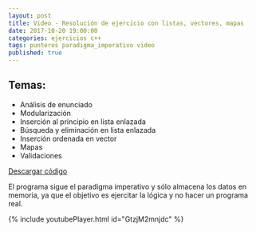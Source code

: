 ```yaml
---
layout: post
title: Video - Resolución de ejercicio con listas, vectores, mapas
date: 2017-10-20 19:00:00
categories: ejercicios c++
tags: punteros paradigma_imperativo video
published: true
---
```


## Temas:

* Análisis de enunciado
* Modularización
* Inserción al principio en lista enlazada
* Búsqueda y eliminación en lista enlazada
* Inserción ordenada en vector
* Mapas
* Validaciones

[Descargar código](/assets/2017-10-20-ejercicio-listas-vectores-mapas-codigo.cpp)

El programa sigue el paradigma imperativo y sólo almacena los datos en memoria, ya que el objetivo es ejercitar la lógica y no hacer un programa real.


{% include youtubePlayer.html id="GtzjM2mnjdc" %}
